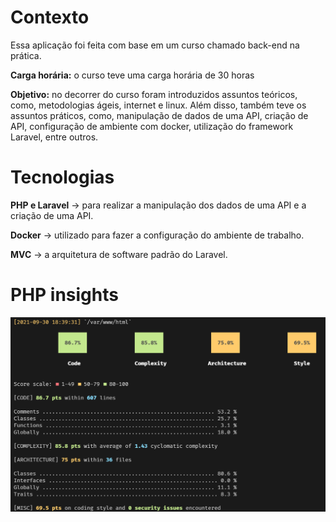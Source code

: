 <h1>Contexto</h1>
Essa aplicação foi feita com base em um curso chamado back-end na prática.

<b>Carga horária:</b> o curso teve uma carga horária de 30 horas

<b>Objetivo:</b> no decorrer do curso foram introduzidos assuntos teóricos, como, metodologias ágeis, internet e linux. Além disso, também teve os assuntos práticos, como, manipulação de dados de uma API, criação de API, configuração de ambiente com docker, utilização do framework Laravel, entre outros.
    
<h1>Tecnologias</h1>
    
<p><b>PHP e Laravel</b> -> para realizar a manipulação dos dados de uma API e a criação de uma API.</p>
    
<p><b>Docker</b> -> utilizado para fazer a configuração do ambiente de trabalho.</p>
    
<p><b>MVC</b> -> a arquitetura de software padrão do Laravel.</p>
    
    
<h1>PHP insights</h1>

![alt text](https://github.com/fael890/corebiz-gobeyond/blob/master/insights.png?raw=true)
